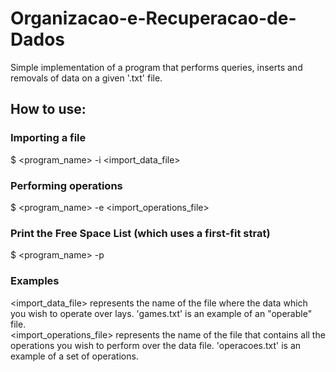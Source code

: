 # Organizacao-e-Recuperacao-de-Dados

Simple implementation of a program that performs queries, inserts and removals of data on a given '.txt' file.


## How to use:

### Importing a file
$ <program_name> -i <import_data_file>

### Performing operations
$ <program_name> -e <import_operations_file>

### Print the Free Space List (which uses a first-fit strat)
$ <program_name> -p


### Examples
<import_data_file> represents the name of the file where the data which you wish to operate over lays. 'games.txt' is an example of an "operable" file.<br />
<import_operations_file> represents the name of the file that contains all the operations you wish to perform over the data file. 'operacoes.txt' is an example of a set of operations.
